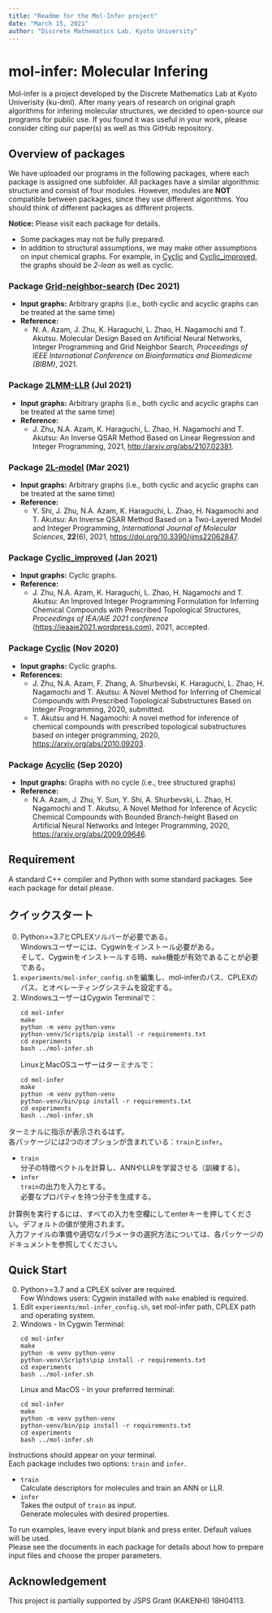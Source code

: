 ```yaml
---
title: "Readme for the Mol-Infer project"
date: "March 15, 2021"
author: "Discrete Mathematics Lab, Kyoto University"
---
```



# mol-infer: Molecular Infering

Mol-infer is a project developed by the Discrete Mathematics Lab at Kyoto Univerisity (ku-dml).
After many years of research on original graph algorithms for infering molecular structures,
we decided to open-source our programs for public use.
If you found it was useful in your work,
please consider citing our paper(s) as well as this GitHub repository.

## Overview of packages

We have uploaded our programs in the following packages, where each package is assigned one subfolder. 
All packages have a similar algorithmic structure and consist of four modules.
However, modules are **NOT** compatible between packages, since they use different algorithms.
You should think of different packages as different projects.


**Notice:** Please visit each package for details.
- Some packages may not be fully prepared. 
- In addition to structural assumptions, we may make other assumptions on input chemical graphs. For example, in [Cyclic](Cyclic/) and [Cyclic_improved](Cyclic_improved/), the graphs should be *2-lean* as well as cyclic. 

### Package [Grid-neighbor-search](Grid-neighbor-search/) (Dec 2021)
- **Input graphs:** Arbitrary graphs (i.e., both cyclic and acyclic graphs can be treated at the same time)
- **Reference:** 
  - N. A. Azam, J. Zhu, K. Haraguchi, L. Zhao, H. Nagamochi and T. Akutsu. Molecular Design Based on Artificial Neural Networks, Integer Programming and Grid Neighbor Search, *Proceedings of IEEE International Conference on Bioinformatics and Biomedicine (BIBM)*, 2021.


### Package [2LMM-LLR](2LMM-LLR/) (Jul 2021)
- **Input graphs:** Arbitrary graphs (i.e., both cyclic and acyclic graphs can be treated at the same time)
- **Reference:** 
  - J. Zhu, N.A. Azam, K. Haraguchi, L. Zhao, H. Nagamochi and T. Akutsu: An Inverse QSAR Method Based on Linear Regression and Integer Programming, 2021, http://arxiv.org/abs/2107.02381.

### Package [2L-model](2L-model/) (Mar 2021)
- **Input graphs:** Arbitrary graphs (i.e., both cyclic and acyclic graphs can be treated at the same time)
- **Reference:**
  - Y. Shi, J. Zhu, N.A. Azam, K. Haraguchi, L. Zhao, H. Nagamochi and T. Akutsu: An Inverse QSAR Method Based on a Two-Layered Model and Integer Programming, *International Journal of Molecular Sciences*, **22**(6), 2021, https://doi.org/10.3390/ijms22062847. 

### Package [Cyclic_improved](Cyclic_improved/) (Jan 2021)
- **Input graphs:** Cyclic graphs.
- **Reference:**
  - J. Zhu, N.A. Azam, K. Haraguchi, L. Zhao, H. Nagamochi and T. Akutsu: An Improved Integer Programming Formulation for Inferring Chemical Compounds with Prescribed Topological Structures, *Proceedings of IEA/AIE 2021 conference* (https://ieaaie2021.wordpress.com), 2021, accepted.

### Package [Cyclic](Cyclic/) (Nov 2020)
- **Input graphs:** Cyclic graphs.
- **References:**
  - J. Zhu, N.A. Azam, F. Zhang, A. Shurbevski, K. Haraguchi, L. Zhao, H. Nagamochi and T. Akutsu: A Novel Method for Inferring of Chemical Compounds with Prescribed Topological Substructures Based on Integer Programming, 2020, submitted. 
  - T. Akutsu and H. Nagamochi: A novel method for inference of chemical compounds with prescribed topological substructures based on integer programming, 2020, https://arxiv.org/abs/2010.09203.

### Package [Acyclic](Acyclic/) (Sep 2020)
- **Input graphs:** Graphs with no cycle (i.e., tree structured graphs)
- **Reference:**
  - N.A. Azam, J. Zhu, Y. Sun, Y. Shi, A. Shurbevski, L. Zhao, H. Nagamochi and T. Akutsu, A Novel Method for Inference of Acyclic Chemical Compounds with Bounded Branch-height Based on Artificial Neural Networks and Integer Programming, 2020, https://arxiv.org/abs/2009.09646.


## Requirement

A standard C++ compiler and Python with some standard packages. See each package for detail please.

## クイックスタート

0. Python>=3.7とCPLEXソルバーが必要である。\
   Windowsユーザーには、Cygwinをインストール必要がある。\
   そして、Cygwinをインストールする時、`make`機能が有効であることが必要である。
1. `experiments/mol-infer_config.sh`を編集し、mol-inferのパス、CPLEXのパス、とオペレーティングシステムを設定する。
2. WindowsユーザーはCygwin Terminalで：
   ```
   cd mol-infer
   make
   python -m venv python-venv
   python-venv/Scripts/pip install -r requirements.txt
   cd experiments
   bash ../mol-infer.sh
   ```
   LinuxとMacOSユーザーはターミナルで：
   ```
   cd mol-infer
   make
   python -m venv python-venv
   python-venv/bin/pip install -r requirements.txt
   cd experiments
   bash ../mol-infer.sh
   ```

ターミナルに指示が表示されるはず。\
各パッケージには2つのオプションが含まれている：`train`と`infer`。
- `train`\
  分子の特徴ベクトルを計算し、ANNやLLRを学習させる（訓練する）。
- `infer`\
  `train`の出力を入力とする。\
  必要なプロパティを持つ分子を生成する。

計算例を実行するには、すべての入力を空欄にしてenterキーを押してください。デフォルトの値が使用されます。\
入力ファイルの準備や適切なパラメータの選択方法については、各パッケージのドキュメントを参照してください。

## Quick Start

0. Python>=3.7 and a CPLEX solver are required.\
   Fow Windows users: Cygwin installed with `make` enabled is required.
1. Edit `experiments/mol-infer_config.sh`, set mol-infer path, CPLEX path and operating system.
2. Windows - In Cygwin Terminal:
   ```
   cd mol-infer
   make
   python -m venv python-venv
   python-venv\Scripts\pip install -r requirements.txt
   cd experiments
   bash ../mol-infer.sh
   ```
   Linux and MacOS - In your preferred terminal:
   ```
   cd mol-infer
   make
   python -m venv python-venv
   python-venv/bin/pip install -r requirements.txt
   cd experiments
   bash ../mol-infer.sh
   ```

Instructions should appear on your terminal.\
Each package includes two options: `train` and `infer`.
- `train`\
  Calculate descriptors for molecules and train an ANN or LLR.
- `infer`\
  Takes the output of `train` as input.\
  Generate molecules with desired properties.

To run examples, leave every input blank and press enter. Default values will be used.\
Please see the documents in each package for details about how to prepare input files and choose the proper parameters.

## Acknowledgement

This project is partially supported by JSPS Grant (KAKENHI) 18H04113.
